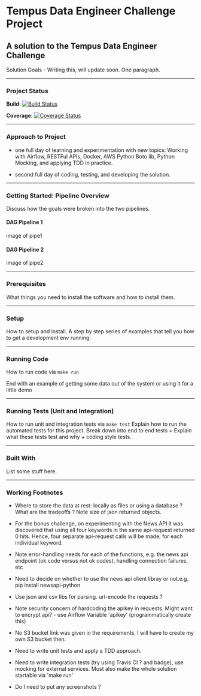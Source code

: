 # Tempus Data Engineer Challenge Project

## A solution to the Tempus Data Engineer Challenge

Solution Goals - Writing this, will update soon. One paragraph.


---
### Project Status

**Build**: [![Build Status](https://travis-ci.org/davidolorundare/tempus_de_challenge.svg?branch=master)](https://travis-ci.org/davidolorundare/tempus_de_challenge)

**Coverage**: [![Coverage Status](https://coveralls.io/repos/github/davidolorundare/tempus_de_challenge/badge.svg?branch=master)](https://coveralls.io/github/davidolorundare/tempus_de_challenge?branch=master)

---
### Approach to Project

- one full day of learning and experimentation with new topics: Working with Airflow, RESTFul APIs, Docker, AWS Python Boto lib, Python Mocking, and applying TDD in practice.

- second full day of coding, testing, and developing the solution.


---
### Getting Started: Pipeline Overview

Discuss how the goals were broken into the two pipelines.

#### DAG Pipeline 1
image of pipe1


#### DAG Pipeline 2
image of pipe2


---
### Prerequisites 

What things you need to install the software and how to install them.

---
### Setup

How to setup and install.
A step by step series of examples that tell you how to get a development env running.

---
### Running Code

How to run code via `make run`


End with an example of getting some data out of the system or using it for a little demo

---
### Running Tests (Unit and Integration)

How to run unit and integration tests via `make test`
Explain how to run the automated tests for this project.
Break down into end to end tests + 
Explain what these tests test and why + coding style tests.

---
### Built With

List some stuff here.

---
### Working Footnotes

- Where to store the data at rest: locally as files or using a database ? What are the tradeoffs ? Note size of json returned objects.

- For the bonus challenge, on experimenting with the News API it was discovered that
using all four keywords in the same api-request returned 0 hits. Hence, four separate api-request calls will be made; for each individual keyword.

- Note error-handling needs for each of the functions, e.g. the news api endpoint (ok code versus not ok codes), handling connection failures, etc

- Need to decide on whether to use the news api client libray or not.e.g. pip install newsapi-python

- Use json and csv libs for parsing. url-encode the requests ?

- Note security concern of hardcoding the apikey in requests. Might want to encrypt api? - use Airflow Variable 'apikey' (programmatically create this)

- No S3 bucket link was given in the requirements, I will have to create my own S3 bucket then.

- Need to write unit tests and apply a TDD approach.

- Need to write integration tests (try using Travis CI ? and badge), use mocking for external services. Must also make the whole solution startable via 'make run'

- Do I need to put any screenshots ?